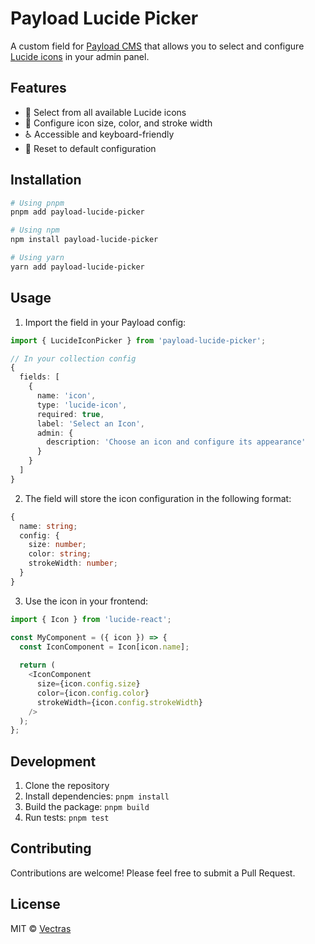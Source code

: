 # Payload Lucide Picker

A custom field for [Payload CMS](https://payloadcms.com/) that allows you to select and configure [Lucide icons](https://lucide.dev/) in your admin panel.

## Features

- 🎨 Select from all available Lucide icons
- 🎯 Configure icon size, color, and stroke width
- ♿ Accessible and keyboard-friendly
- 🔄 Reset to default configuration

## Installation

```bash
# Using pnpm
pnpm add payload-lucide-picker

# Using npm
npm install payload-lucide-picker

# Using yarn
yarn add payload-lucide-picker
```

## Usage

1. Import the field in your Payload config:

```typescript
import { LucideIconPicker } from 'payload-lucide-picker';

// In your collection config
{
  fields: [
    {
      name: 'icon',
      type: 'lucide-icon',
      required: true,
      label: 'Select an Icon',
      admin: {
        description: 'Choose an icon and configure its appearance'
      }
    }
  ]
}
```

2. The field will store the icon configuration in the following format:

```typescript
{
  name: string;
  config: {
    size: number;
    color: string;
    strokeWidth: number;
  }
}
```

3. Use the icon in your frontend:

```typescript
import { Icon } from 'lucide-react';

const MyComponent = ({ icon }) => {
  const IconComponent = Icon[icon.name];
  
  return (
    <IconComponent
      size={icon.config.size}
      color={icon.config.color}
      strokeWidth={icon.config.strokeWidth}
    />
  );
};
```

## Development

1. Clone the repository
2. Install dependencies: `pnpm install`
3. Build the package: `pnpm build`
4. Run tests: `pnpm test`

## Contributing

Contributions are welcome! Please feel free to submit a Pull Request.

## License

MIT © [Vectras](https://github.com/Vectras)